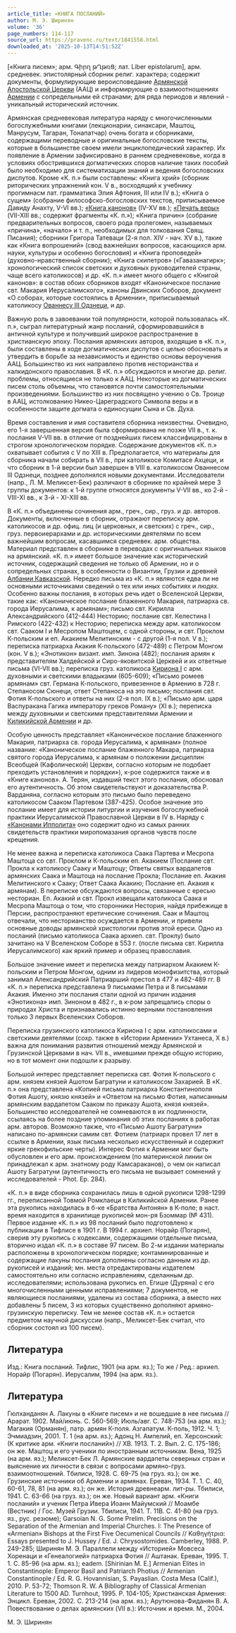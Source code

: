 ```yaml
---
article_title: «КНИГА ПОСЛАНИЙ»
author: М. Э. Ширинян
volume: '36'
page_numbers: 114-117
source_url: https://pravenc.ru/text/1841558.html
downloaded_at: '2025-10-13T14:51:52Z'
---
```


[«Книга писем»; арм. Գիրղ թՂթռՑ; лат. Liber epistolarum], арм. средневек. эпистолярный сборник религ. характера; содержит документы, формулирующие вероисповедание [Армянской Апостольской Церкви](<https://pravenc.ru/text/Армянская Апостольская Церковь.html>) (ААЦ) и информирующие о взаимоотношениях [Армении](https://pravenc.ru/text/Армения.html) с сопредельными ей странами; для ряда периодов и явлений - уникальный исторический источник.

Армянская средневековая литература наряду с многочисленными богослужебными книгами (лекционарии, синаксари, Маштоц, Манрусум, Тагаран, Тонапатчар) очень богата и сборниками, содержащими переводные и оригинальные богословские тексты, которые в большинстве своем имели энциклопедический характер. Их появление в Армении зафиксировано в раннем средневековье, когда в условиях обострившихся догматических споров наличие таких пособий было необходимо для систематизации знаний и ведения богословских диспутов. Кроме «К. п.» были составлены: «Книга хрий» (сборник риторических упражнений кон. V в., восходящий к учебнику прогимнасм лат. грамматика Элия Афтония, III или IV в.); «Книга о сущем» (собрание философско-богословских текстов, приписываемое Давиду Анахту, V-VI вв.); [«Книга канонов»](<https://pravenc.ru/text/ Книга канонов .html>) (IV-XV вв.); [«Печать веры»](<https://pravenc.ru/text/ Печать веры .html>) (VII-XIII вв.; содержит фрагменты «К. п.»); «Книга причин» (собрание предварительных вопросов, своего рода пролегомен, называемых «причина», «начало» и т. п., необходимых для толкования Свящ. Писания); сборники Григора Татеваци (2-я пол. XIV - нач. XV в.), такие как «Книга вопрошений» (свод важнейших вопросов, касающихся арм. науки, культуры и особенно богословия) и «Книга проповедей» (духовно-нравственный сборник); «Книга скипетров» («Гавазанагирк»; хронологический список светских и духовных руководителей страны, чаще всего католикосов) и др. «К. п.» имеет много общего с «Книгой канонов»: в состав обоих сборников входят «Каноническое послание свт. Макария Иерусалимского», каноны Двинских Соборов, документ «О соборах, которые состоялись в Армении», приписываемый католикосу [Ованнесу III Одзнеци](<https://pravenc.ru/text/Ованнесу III Одзнеци.html>), и др.

Важную роль в завоевании той популярности, которой пользовалась «К. п.», сыграл литературный жанр посланий, сформировавшийся в античной культуре и получивший широкое распространение в христианскую эпоху. Послания армянских авторов, входящие в «К. п.», были составлены в ходе догматических диспутов с целью обосновать и утвердить в борьбе за независимость и единство основы вероучения ААЦ. Большинство из них направлено против несторианства и халкидонского православия. В «К. п.» обсуждаются и многие др. религ. проблемы, относящиеся не только к ААЦ. Некоторые из догматических писем столь объемны, что становятся почти самостоятельными произведениями. Большинство из них посвящено учению о Св. Троице в ААЦ, истолкованию Никео-Цареградского Символа веры и в особенности защите догмата о единосущии Сына и Св. Духа.

Время составления и имя составителя сборника неизвестны. Очевидно, его 1-я завершенная версия была сформирована не позже VII в., т. к. послания V-VII вв. в отличие от позднейших писем классифицированы в строгом хронологическом порядке. Содержание документов «К. п.» охватывает события с V по XIII в. Предполагается, что материалы для сборника начали собирать в VII в., при католикосе Комитасе Ахцеци, и что сборник в 1-й версии был завершен в VIII в. католикосом Ованнесом III Одзнеци, позднее дополнялся новыми документами. Исследователи (напр., Л. М. Меликсет-Бек) различают в сборнике по крайней мере 3 группы документов: к 1-й группе относятся документы V-VII вв., ко 2-й - VIII-XI вв., к 3-й - XI-XIII вв.

В «К. п.» объединены сочинения арм., греч., сир., груз. и др. авторов. Документы, включенные в сборник, отражают переписку арм. католикосов и др. офиц. лиц (и церковных, и светских) с греч., сир., груз. первоиерархами и др. историческими деятелями по всем важнейшим вопросам, касавшимся средневек. арм. общества. Материал представлен в сборнике в переводах с оригинальных языков на армянский. «К. п.» имеет большое значение как исторический источник, содержащий сведения не только об Армении, но и о сопредельных странах, в особенности о Византии, Грузии и древней [Албании Кавказской](<https://pravenc.ru/text/Албания Кавказская.html>). Нередко письма из «К. п.» являются едва ли не основными источниками сведений о тех или иных событиях и людях. Особенно важны послания, в которых речь идет о Вселенской Церкви, такие как: «Каноническое послание блаженного Макария, патриарха св. города Иерусалима, к армянам»; письмо свт. Кирилла Александрийского (412-444) Несторию; послание свт. Келестина I Римского (422-432) к Несторию; переписка между арм. католикосом свт. Сааком I и Месропом Маштоцем, с одной стороны, и свт. Проклом К-польским и еп. Акакием Мелитинским - с другой (1-я пол. V в.); переписка патриарха Акакия К-польского (472-489) с Петром Монгом (кон. V в.); «Энотикон» визант. имп. Зинона (482); послания армян к представителям Халдейской и Сиро-яковитской Церквей и их ответные письма (VI-VII вв.); переписка груз. католикоса [Кириона I](<https://pravenc.ru/text/Кирион I.html>) с арм. духовными и светскими владыками (605-609); «Письмо ромеев армянам» свт. Германа К-польского, привезенное в Армению в 728 г. Степаносом Сюнеци, ответ Степаноса на это письмо; послания свт. Фотия К-польского и ответы на них (2-я пол. IX в.); «Письмо арм. царя Васпуракана Гагика императору греков Роману» (XI в.); переписка между духовными и светскими представителями Армении и [Киликийской Армении](<https://pravenc.ru/text/Киликийская Армения.html>) и др.

Особую ценность представляет «Каноническое послание блаженного Макария, патриарха св. города Иерусалима, к армянам» (полное название: «Каноническое послание блаженного Макара, патриарха святого города Иерусалима, к армянам о положении дисциплин Всеобщей (Кафолической) Церкви, согласно которым не подобает преходить установления и порядки»), к-рое содержится также и в «Книге канонов». А. Терян, издавший текст этого послания, обосновал его аутентичность. Об этом свидетельствуют и доказательства Р. Варданяна, согласно которым это письмо было переведено католикосом Сааком Партевом (387-425). Особое значение это послание имеет для истории литургии и изучения богослужебной практики Иерусалимской Православной Церкви в IV в. Наряду с [«Канонами Ипполита»](<https://pravenc.ru/text/ Канонами Ипполита .html>) оно содержит одно из самых ранних свидетельств практики миропомазания органов чувств после крещения.

Не менее важна и переписка католикоса Саака Партева и Месропа Маштоца со свт. Проклом и К-польским еп. Акакием (Послание свт. Прокла к католикосу Сааку и Маштоцу; Ответы святых вардапетов армянских Саака и Маштоца на послание Прокла; Послание еп. Акакия Мелитинского к Сааку; Ответ Саака Акакию; Послание еп. Акакия к армянам). В переписке обсуждаются вопросы, связанные с ересью несториан. Еп. Акакий и свт. Прокл извещали католикоса Саака и Месропа Маштоца о том, что сторонники Нестория, найдя прибежище в Персии, распространяют еретические сочинения. Саак и Маштоц отвечали, что несторианство осуждается в Армении, и привели основные доводы армянской христологии против этой ереси. Одно из посланий (письмо католикоса Саака архиеп. свт. Проклу) было зачитано на V Вселенском Соборе в 553 г. (после письма свт. Кирилла Иерусалимского) как яркий пример и образец православия.

Большое значение имеет и переписка между патриархом Акакием К-польским и Петром Монгом, одним из лидеров монофизитства, который занимал Александрийский Патриарший престол в 477 и 482-489 гг. В «К. п.» переписка представлена 9 письмами Петра и 8 письмами Акакия. Именно эти послания стали одной из причин издания «Энотикона» имп. Зиноном в 482 г., в к-ром запрещались споры о природах Христа и признавались истинно верными постановления только 3 первых Вселенских Соборов.

Переписка грузинского католикоса Кириона I с арм. католикосами и светскими деятелями (сохр. также в «Истории Армении» Ухтанеса, X в.) важна для понимания развития отношений между Армянской и Грузинской Церквами в нач. VII в., имевшими прежде общую историю, но в тот момент они подошли к разрыву.

Большой интерес представляет переписка свт. Фотия К-польского с арм. князем князей Ашотом Багратуни и католикосом Захарией. В «К. п.» она представлена «Копией письма патриарха Константинополя Фотия Ашоту, князю князей» и «Ответом на письмо Фотия, написанным армянским вардапетом Сааком по приказу Ашота, князя князей». Большинство исследователей не сомневаются в их подлинности, ссылаясь на более поздние упоминания об этих посланиях в работах арм. авторов. Возможно также, что «Письмо Ашоту Багратуни» написано по-армянски самим свт. Фотием (патриарх провел 17 лет в ссылке в Армении, язык письма несколько искусственный и содержит яркие грекофильские черты). Интерес Фотия к Армении мог быть обусловлен и его арм. происхождением (по материнской линии он принадлежал к арм. знатному роду Камсараканов), о чем он написал Ашоту Багратуни (аутентичность его письма не вызывает сомнений у исследователей - Phot. Ep. 284).

«К. п.» в виде сборника сохранилась лишь в одной рукописи 1298-1299 гг., переписанной Товмой Ромклаеци в Киликийской Армении. Ранее эта рукопись находилась в б-ке «Братства Антонян» в К-поле; в наст. время находится в хранилище рукописей мон-ря Бзоммар (№ 431). Первое издание «К. п.» из 98 посланий было подготовлено к публикации в Тифлисе в 1901 г. В 1994 г. архиеп. Норайр (Погарян), сверив эту рукопись с кодексами, содержащими отдельные письма, вторично издал «К. п.» в составе 97 писем. Во 2-м издании материалы расположены в хронологическом порядке; контаминированные и содержащие лакуны послания дополнены согласно данным из др. рукописей и изданий; мн. места отредактированы издателем самостоятельно или согласно исправлениям, сделанным др. исследователями; использована рукопись еп. Егише (Дуряна) с его многочисленными ценными исправлениями; 7 документов, не являющиеся посланиями, удалены из состава сборника, а вместо них добавлены 5 писем, 3 из которых существенно дополняют армяно-грузинскую переписку. Тем не менее состав «К. п.» остается предметом научной дискуссии (напр., Меликсет-Бек считал, что сборник состоял из 100 писем).

## Литература

Изд.: Книга посланий. Тифлис, 1901 (на арм. яз.); То же / Ред.: архиеп. Норайр (Погарян). Иерусалим, 1994 (на арм. яз.).

## Литература

Гюлханданян А. Лакуны в «Книге писем» и не вошедшие в нее письма // Арарат. 1902. Май/июнь. С. 560-569; Июль/авг. С. 748-753 (на арм. яз.); Магакия (Орманян), патр. армян К-поля. Азгапатум. К-поль, 1912. Ч. 1; Эчмиадзин, 2001. Т. 1 (на арм. яз.); Адонц Н. Ампелий, еп. Херсонский: (К критике арм. «Книги посланий») // ХВ. 1913. Т. 2. Вып. 2. С. 175-186; он же. Маштоц и его ученики по иностранным источникам. Вена, 1925 (на арм. яз.); Меликсет-Бек Л. Армянские вардапеты северных стран и выяснение их личности в связи с вопросами армяно-груз. взаимоотношений. Тбилиси, 1928. С. 69-75 (на груз. яз.); он же. Грузинские источники об Армении и армянах. Ереван, 1934. Т. 1. С. 40, 60-61, 78, 81 (на арм. яз.); он же. История древнеарм. лит-ры. Тбилиси, 1941. С. 63-66 (на груз. яз.); он же. Новый вариант арм. «Книги посланий» и ученик Петра Ивера Иоанн Майумский // Моамбе (Вестник) / Гос. Музей Грузии. Тбилиси, 1941. Т. 11B. С. 41-80 (на груз. яз., рус. резюме); Garsoian N. G. Some Prelim. Precisions on the Separation of the Armenian and Imperial Churches. I: The Presence of «Armenian» Bishops at the First Five Oecumenical Councils // Καθηγήτρια: Essays presented to J. Hussey / Ed. J. Chrysostomides. Camberley, 1988. P. 249-285; Ширинян М. Э. Параллели между «Историей» Мовсеса Хоренаци и «Генеалогией» патриарха Фотия // Аштанак. Ереван, 1995. Т. 1. С. 85-96 (на арм. яз.); eadem. [Shirinian M. E.] Armenian Elites in Constantinople: Emperor Basil and Patriarch Photius // Armenian Constantinople / Ed. R. G. Hovannisian, S. Payaslian. Costa Mesa (Calif.), 2010. P. 53-72; Thomson R. W. A Bibliography of Classical Armenian Literature to 1500 AD. Turnhout, 1995. P. 104-105; Христианская Армения: Энцикл. Ереван, 2002. С. 213-214 (на арм. яз.); Арутюнова-Фиданян В. А. Повествование о делах армянских (VII в.): Источник и время. М., 2004.

М. Э. Ширинян
